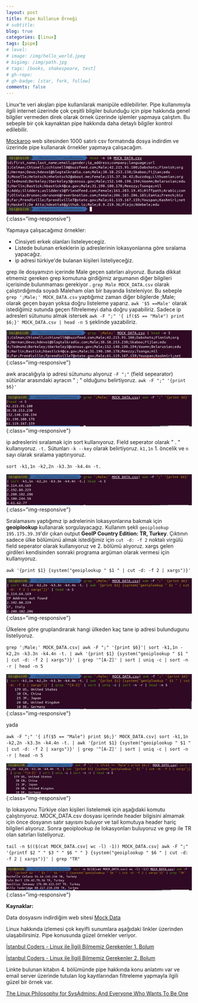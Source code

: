 ```yaml
---
layout: post
title: Pipe Kullanım Örneği
# subtitle:
blog: true
categories: [linux]
tags: [pipe]
# level:
# image: /img/hello_world.jpeg
# bigimg: /img/path.jpg
# tags: [books, shakespeare, test]
# gh-repo:
# gh-badge: [star, fork, follow]
comments: false
---
```


Linux'te veri akışları pipe kullanılarak manipüle edilebilirler. Pipe kullanımıyla ilgili internet üzerinde çok çeşitli bilgiler bulunduğu için pipe hakkında genel bilgiler vermeden direk olarak örnek üzerinde işlemler yapmaya çalıştım. Bu sebeple bir çok kaynaktan pipe hakkında daha detaylı bilgiler kontrol edilebilir.

[Mockaroo](https://mockaroo.com/) web sitesinden 1000 satırlı csv formatında dosya indirdim ve üzerinde pipe kullanarak örnekler yapmaya çalışacağım.


![mock data listesi](/resource/image/2020-03-10-pipe/image1.jpg){:class="img-responsive"}

Yapmaya çalışacağımız örnekler:
- Cinsiyeti erkek olanları listeleyecegiz.
- Listede bulunan erkeklerin ip adreslerinin lokasyonlarına göre sıralama yapacağız.
- ip adresi türkiye'de bulanan kişileri listeliyeceğiz.


grep ile dosyamızın içerinde Male geçen satırları alıyoruz. Burada dikkat etmemiz gereken grep komutuna girdiğimiz argumanın diğer bilgileri içerisinde bulunmaması gerekiyor . `grep Male MOCK_DATA.csv` olarak çalıştırdığımda soyadı Maleham olan bir bayanda listeleniyor. Bu sebeple `grep ';Male;' MOCK_DATA.csv` yaptığımız zaman diğer bilgilerde ;Male; olarak geçen bayan yoksa doğru listeleme yaparız. `awk '$5 ==Male'` olarak istediğimiz sutunda geçen filtrelemeyi daha doğru yapabiliriz. Sadece ip adresleri sütununu almak istersek `awk -F ";" '{ if($5 == "Male") print $6;}' MOCK_DATA.csv | head -n 5` şeklinde yazabiliriz.

![mock data listesi](/resource/image/2020-03-10-pipe/image2.jpg){:class="img-responsive"}

awk aracalığıyla ip adresi sütununu alıyoruz `-F ";"` (field sepearator) sütünlar arasındaki ayracın " ; " olduğunu belirtiyoruz. `awk -F ";" '{print $6}'`

![mock data listesi](/resource/image/2020-03-10-pipe/image3.jpg){:class="img-responsive"}

ip adreslerini sıralamak için sort kullanıyoruz. Field seperator olarak " . " kullanıyoruz. `-t.` Sütunları `-k --key` olarak belirtiyoruz. `k1,1n` 1. öncelik ve `n` sayı olarak sıralama yaptırıyoruz.

`sort -k1,1n -k2,2n -k3.3n -k4.4n -t.`

![mock data listesi](/resource/image/2020-03-10-pipe/image4.jpg){:class="img-responsive"}

Sıralamasını yaptığımız ip adrelerinin lokasyonlarına bakmak için **geoiplookup** kullanarak sorgulayacagız. Kullanım şekli `geoiplookup 195.175.39.39`'dir çıkan output **GeoIP Country Edition: TR, Turkey**.  Çıktının sadece ülke bölümünü almak istediğimiz için `cut -d: -f 2` noktalı virgülü field seperator olarak kullanıyoruz ve 2. bölümü alıyoruz. xargs gelen girdileri kendisinden sonraki programa argüman olarak vermesi için kullanıyoruz.

`awk '{print $1} {system("geoiplookup " $1 " | cut -d: -f 2 | xargs")}'`

![mock data listesi](/resource/image/2020-03-10-pipe/image5.jpg){:class="img-responsive"}

Ülkelere göre gruplandırarak hangi ülkeden kaç tane ip adresi bulundugunu listeliyoruz.

`grep ';Male;' MOCK_DATA.csv| awk -F ";" '{print $6}'| sort -k1,1n -k2,2n -k3.3n -k4.4n -t. | awk '{print $1} {system("geoiplookup " $1 " | cut -d: -f 2 | xargs")}' | grep '^[A-Z]' | sort | uniq -c | sort -n -r | head -n 5`

![mock data listesi](/resource/image/2020-03-10-pipe/image6.jpg){:class="img-responsive"}

yada

`awk -F ";" '{ if($5 == "Male") print $6;}' MOCK_DATA.csv| sort -k1,1n -k2,2n -k3.3n -k4.4n -t. | awk '{print $1} {system("geoiplookup " $1 " | cut -d: -f 2 | xargs")}' | grep '^[A-Z]' | sort | uniq -c | sort -n -r | head -n 5`

![mock data listesi](/resource/image/2020-03-10-pipe/image7.jpg){:class="img-responsive"}

Ip lokasyonu Türkiye olan kişileri listelemek için aşağıdaki komutu çalıştırıyoruz. MOCK_DATA.csv dosyası içerinde header bilgisini almamak için önce dosyanın satır sayısını buluyor ve tail komutuya header hariç bilgileri alıyoruz. Sonra geoiplookup ile lokasyonları buluyoruz ve grep ile TR olan satırları listeliyoruz.

`tail -n $(($(cat MOCK_DATA.csv| wc -l) -1)) MOCK_DATA.csv| awk -F ";" '{printf $2 " " $3 " " $6 " " } {system("geoiplookup " $6 " | cut -d: -f 2 | xargs")}' | grep "TR"`

![mock data listesi](/resource/image/2020-03-10-pipe/image8.jpg){:class="img-responsive"}


**Kaynaklar:**

Data dosyasını indirdiğim web sitesi [Mock Data](https://mockaroo.com/schemas/download)

Linux hakkında izlemesi çok keyifli sunumlara aşağıdaki linkler üzerinden ulaşabilirsiniz. Pipe konusunda güzel örnekler veriyor.

[İstanbul Coders - Linux ile İlgili Bilmemiz Gerekenler 1. Bolum ](https://www.youtube.com/watch?v=qV_k7nPtelE)

[İstanbul Coders - Linux ile İlgili Bilmemiz Gerekenler 2. Bolum](https://www.youtube.com/watch?v=eL1EeCBwEwM)

Linkte bulunan kitabın 4. bölümünde pipe hakkında konu anlatımı var ve email server üzerinde tutulan log kayıtlarından filtreleme yapmayla ilgili güzel bir örnek var.

[The Linux Philosophy for SysAdmins: And Everyone Who Wants To Be One](https://www.apress.com/gp/book/9781484237298)

